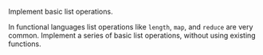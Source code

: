 Implement basic list operations.

In functional languages list operations like `length`, `map`, and
`reduce` are very common. Implement a series of basic list operations,
without using existing functions.
